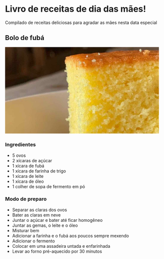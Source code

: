 # Livro de receitas de dia das mães!
Compilado de receitas deliciosas para agradar as mães nesta data especial

## Bolo de fubá

![Bolo de fubá](imgs/bolo-de-fuba.jpeg?raw=true)

### Ingredientes
 - 5 ovos
 - 2 xícaras de açúcar
 - 1 xícara de fubá
 - 1 xícara de farinha de trigo
 - 1 xícara de leite
 - 1 xícara de óleo
 - 1 colher de sopa de fermento em pó

### Modo de preparo
 - Separar as claras dos ovos
 - Bater as claras em neve
 - Juntar o açúcar e bater até ficar homogêneo
 - Juntar as gemas, o leite e o óleo
 - Misturar bem
 - Adicionar a farinha e o fubá aos poucos sempre mexendo
 - Adicionar o fermento
 - Colocar em uma assadeira untada e enfarinhada
 - Levar ao forno pré-aquecido por 30 minutos
